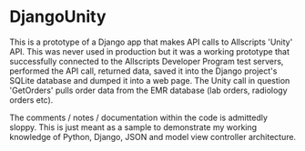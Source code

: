 # DjangoUnity
This is a prototype of a Django app that makes API calls to Allscripts 'Unity' API. This was never used in production but it was a working prototype that successfully connected to the Allscripts Developer Program test servers, performed the API call, returned data, saved it into the Django project's SQLite database and dumped it into a web page. The Unity call in question 'GetOrders' pulls order data from the EMR database (lab orders, radiology orders etc).

The comments / notes / documentation within the code is admittedly sloppy. This is just meant as a sample to demonstrate my working knowledge of Python, Django, JSON and model view controller architecture.
